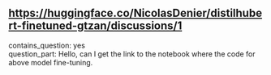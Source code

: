 ## https://huggingface.co/NicolasDenier/distilhubert-finetuned-gtzan/discussions/1

contains_question: yes  
question_part: Hello, can I get the link to the notebook where the code for above model fine-tuning.